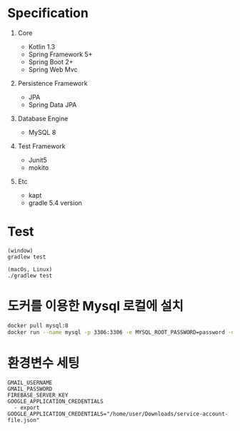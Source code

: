 # Specification

1. Core
   - Kotlin 1.3
   - Spring Framework 5+
   - Spring Boot 2+
   - Spring Web Mvc

2. Persistence Framework
   - JPA
   - Spring Data JPA

3. Database Engine
   - MySQL 8

4. Test Framework
   - Junit5
   - mokito

5. Etc
   - kapt
   - gradle 5.4 version


# Test
```
(window)
gradlew test

(macOs, Linux)
./gradlew test
```


# 도커를 이용한 Mysql 로컬에 설치

```bash
docker pull mysql:8
docker run --name mysql -p 3306:3306 -e MYSQL_ROOT_PASSWORD=password -d mysql:8
```

# 환경변수 세팅

```
GMAIL_USERNAME 
GMAIL_PASSWORD
FIREBASE_SERVER_KEY
GOOGLE_APPLICATION_CREDENTIALS
  - export GOOGLE_APPLICATION_CREDENTIALS="/home/user/Downloads/service-account-file.json"
``` 